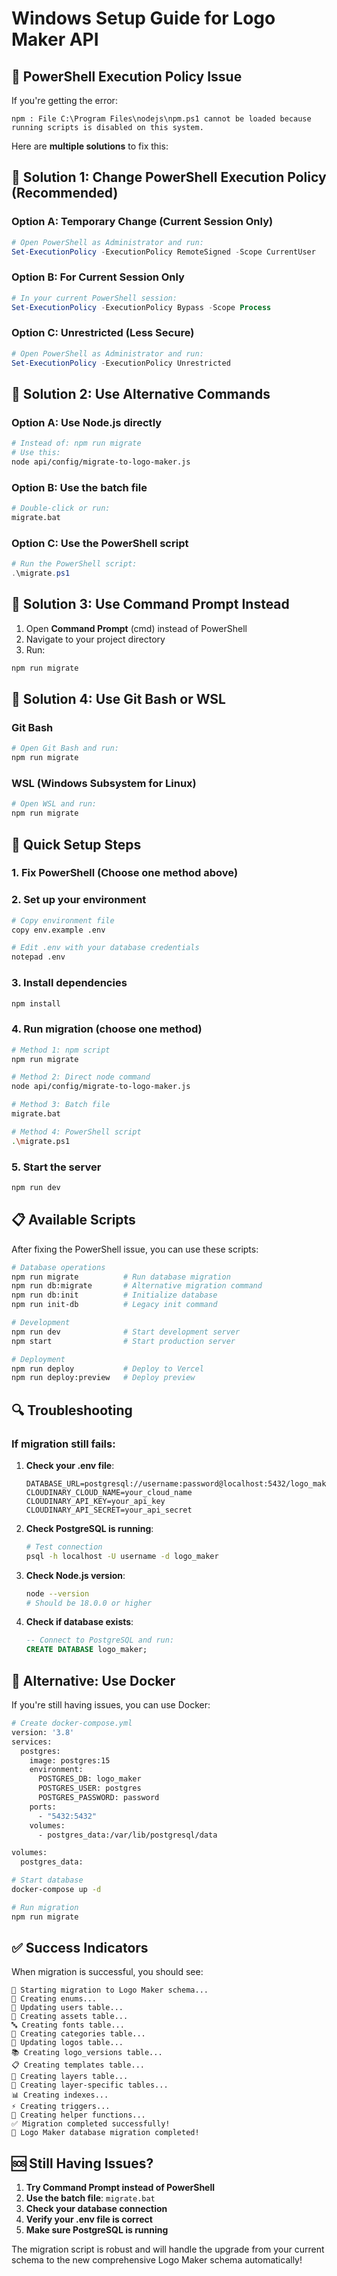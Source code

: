 # Windows Setup Guide for Logo Maker API

## 🚨 PowerShell Execution Policy Issue

If you're getting the error:
```
npm : File C:\Program Files\nodejs\npm.ps1 cannot be loaded because running scripts is disabled on this system.
```

Here are **multiple solutions** to fix this:

## 🔧 Solution 1: Change PowerShell Execution Policy (Recommended)

### Option A: Temporary Change (Current Session Only)
```powershell
# Open PowerShell as Administrator and run:
Set-ExecutionPolicy -ExecutionPolicy RemoteSigned -Scope CurrentUser
```

### Option B: For Current Session Only
```powershell
# In your current PowerShell session:
Set-ExecutionPolicy -ExecutionPolicy Bypass -Scope Process
```

### Option C: Unrestricted (Less Secure)
```powershell
# Open PowerShell as Administrator and run:
Set-ExecutionPolicy -ExecutionPolicy Unrestricted
```

## 🔧 Solution 2: Use Alternative Commands

### Option A: Use Node.js directly
```bash
# Instead of: npm run migrate
# Use this:
node api/config/migrate-to-logo-maker.js
```

### Option B: Use the batch file
```bash
# Double-click or run:
migrate.bat
```

### Option C: Use the PowerShell script
```powershell
# Run the PowerShell script:
.\migrate.ps1
```

## 🔧 Solution 3: Use Command Prompt Instead

1. Open **Command Prompt** (cmd) instead of PowerShell
2. Navigate to your project directory
3. Run:
```bash
npm run migrate
```

## 🔧 Solution 4: Use Git Bash or WSL

### Git Bash
```bash
# Open Git Bash and run:
npm run migrate
```

### WSL (Windows Subsystem for Linux)
```bash
# Open WSL and run:
npm run migrate
```

## 🚀 Quick Setup Steps

### 1. Fix PowerShell (Choose one method above)

### 2. Set up your environment
```bash
# Copy environment file
copy env.example .env

# Edit .env with your database credentials
notepad .env
```

### 3. Install dependencies
```bash
npm install
```

### 4. Run migration (choose one method)
```bash
# Method 1: npm script
npm run migrate

# Method 2: Direct node command
node api/config/migrate-to-logo-maker.js

# Method 3: Batch file
migrate.bat

# Method 4: PowerShell script
.\migrate.ps1
```

### 5. Start the server
```bash
npm run dev
```

## 📋 Available Scripts

After fixing the PowerShell issue, you can use these scripts:

```bash
# Database operations
npm run migrate          # Run database migration
npm run db:migrate       # Alternative migration command
npm run db:init          # Initialize database
npm run init-db          # Legacy init command

# Development
npm run dev              # Start development server
npm start                # Start production server

# Deployment
npm run deploy           # Deploy to Vercel
npm run deploy:preview   # Deploy preview
```

## 🔍 Troubleshooting

### If migration still fails:

1. **Check your .env file**:
   ```env
   DATABASE_URL=postgresql://username:password@localhost:5432/logo_maker
   CLOUDINARY_CLOUD_NAME=your_cloud_name
   CLOUDINARY_API_KEY=your_api_key
   CLOUDINARY_API_SECRET=your_api_secret
   ```

2. **Check PostgreSQL is running**:
   ```bash
   # Test connection
   psql -h localhost -U username -d logo_maker
   ```

3. **Check Node.js version**:
   ```bash
   node --version
   # Should be 18.0.0 or higher
   ```

4. **Check if database exists**:
   ```sql
   -- Connect to PostgreSQL and run:
   CREATE DATABASE logo_maker;
   ```

## 🎯 Alternative: Use Docker

If you're still having issues, you can use Docker:

```bash
# Create docker-compose.yml
version: '3.8'
services:
  postgres:
    image: postgres:15
    environment:
      POSTGRES_DB: logo_maker
      POSTGRES_USER: postgres
      POSTGRES_PASSWORD: password
    ports:
      - "5432:5432"
    volumes:
      - postgres_data:/var/lib/postgresql/data

volumes:
  postgres_data:
```

```bash
# Start database
docker-compose up -d

# Run migration
npm run migrate
```

## ✅ Success Indicators

When migration is successful, you should see:
```
🚀 Starting migration to Logo Maker schema...
📝 Creating enums...
👤 Updating users table...
📁 Creating assets table...
🔤 Creating fonts table...
📂 Creating categories table...
🎨 Updating logos table...
📚 Creating logo_versions table...
📋 Creating templates table...
🔧 Creating layers table...
📝 Creating layer-specific tables...
📊 Creating indexes...
⚡ Creating triggers...
🔧 Creating helper functions...
✅ Migration completed successfully!
🎉 Logo Maker database migration completed!
```

## 🆘 Still Having Issues?

1. **Try Command Prompt instead of PowerShell**
2. **Use the batch file**: `migrate.bat`
3. **Check your database connection**
4. **Verify your .env file is correct**
5. **Make sure PostgreSQL is running**

The migration script is robust and will handle the upgrade from your current schema to the new comprehensive Logo Maker schema automatically!
